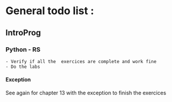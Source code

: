 # General todo list : 

## IntroProg 
 
### Python - RS
    - Verify if all the  exercices are complete and work fine
    - Do the labs 

#### Exception
See again for chapter 13 with the exception to finish the exercices